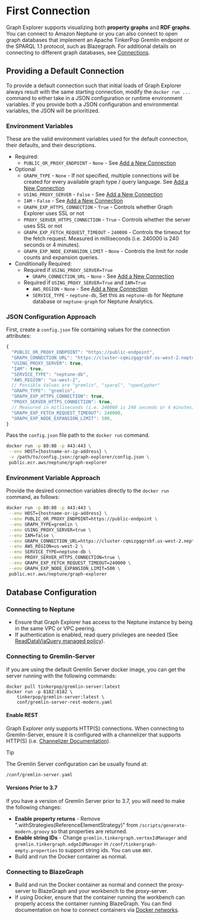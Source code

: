 # First Connection

Graph Explorer supports visualizing both **property graphs** and **RDF graphs**.
You can connect to Amazon Neptune or you can also connect to open graph
databases that implement an Apache TinkerPop Gremlin endpoint or the SPARQL 1.1
protocol, such as Blazegraph. For additional details on connecting to different
graph databases, see [Connections](../user-guide/connections.md).

## Providing a Default Connection

To provide a default connection such that initial loads of Graph Explorer always
result with the same starting connection, modify the `docker run ...` command to
either take in a JSON configuration or runtime environment variables. If you
provide both a JSON configuration and environmental variables, the JSON will be
prioritized.

### Environment Variables

These are the valid environment variables used for the default connection, their
defaults, and their descriptions.

- Required:
  - `PUBLIC_OR_PROXY_ENDPOINT` - `None` - See
    [Add a New Connection](#connections-ui)
- Optional
  - `GRAPH_TYPE` - `None` - If not specified, multiple connections will be
    created for every available graph type / query language. See
    [Add a New Connection](#connections-ui)
  - `USING_PROXY_SERVER` - `False` - See [Add a New Connection](#connections-ui)
  - `IAM` - `False` - See [Add a New Connection](#connections-ui)
  - `GRAPH_EXP_HTTPS_CONNECTION` - `True` - Controls whether Graph Explorer uses
    SSL or not
  - `PROXY_SERVER_HTTPS_CONNECTION` - `True` - Controls whether the server uses
    SSL or not
  - `GRAPH_EXP_FETCH_REQUEST_TIMEOUT` - `240000` - Controls the timeout for the
    fetch request. Measured in milliseconds (i.e. 240000 is 240 seconds or 4
    minutes).
  - `GRAPH_EXP_NODE_EXPANSION_LIMIT` - `None` - Controls the limit for node
    counts and expansion queries.
- Conditionally Required:
  - Required if `USING_PROXY_SERVER=True`
    - `GRAPH_CONNECTION_URL` - `None` - See
      [Add a New Connection](#connections-ui)
  - Required if `USING_PROXY_SERVER=True` and `IAM=True`
    - `AWS_REGION` - `None` - See [Add a New Connection](#connections-ui)
    - `SERVICE_TYPE` - `neptune-db`, Set this as `neptune-db` for Neptune
      database or `neptune-graph` for Neptune Analytics.

### JSON Configuration Approach

First, create a `config.json` file containing values for the connection
attributes:

```js
{
  "PUBLIC_OR_PROXY_ENDPOINT": "https://public-endpoint",
  "GRAPH_CONNECTION_URL": "https://cluster-cqmizgqgrsbf.us-west-2.neptune.amazonaws.com:8182",
  "USING_PROXY_SERVER": true,
  "IAM": true,
  "SERVICE_TYPE": "neptune-db",
  "AWS_REGION": "us-west-2",
  // Possible Values are "gremlin", "sparql", "openCypher"
  "GRAPH_TYPE": "gremlin",
  "GRAPH_EXP_HTTPS_CONNECTION": true,
  "PROXY_SERVER_HTTPS_CONNECTION": true,
  // Measured in milliseconds (i.e. 240000 is 240 seconds or 4 minutes)
  "GRAPH_EXP_FETCH_REQUEST_TIMEOUT": 240000,
  "GRAPH_EXP_NODE_EXPANSION_LIMIT": 500,
}
```

Pass the `config.json` file path to the `docker run` command.

```bash
docker run -p 80:80 -p 443:443 \
 --env HOST={hostname-or-ip-address} \
 -v /path/to/config.json:/graph-explorer/config.json \
 public.ecr.aws/neptune/graph-explorer
```

### Environment Variable Approach

Provide the desired connection variables directly to the `docker run` command,
as follows:

```bash
docker run -p 80:80 -p 443:443 \
 --env HOST={hostname-or-ip-address} \
 --env PUBLIC_OR_PROXY_ENDPOINT=https://public-endpoint \
 --env GRAPH_TYPE=gremlin \
 --env USING_PROXY_SERVER=true \
 --env IAM=false \
 --env GRAPH_CONNECTION_URL=https://cluster-cqmizgqgrsbf.us-west-2.neptune.amazonaws.com:8182 \
 --env AWS_REGION=us-west-2 \
 --env SERVICE_TYPE=neptune-db \
 --env PROXY_SERVER_HTTPS_CONNECTION=true \
 --env GRAPH_EXP_FETCH_REQUEST_TIMEOUT=240000 \
 --env GRAPH_EXP_NODE_EXPANSION_LIMIT=500 \
 public.ecr.aws/neptune/graph-explorer
```

## Database Configuration

### Connecting to Neptune

- Ensure that Graph Explorer has access to the Neptune instance by being in the
  same VPC or VPC peering.
- If authentication is enabled, read query privileges are needed (See
  [ReadDataViaQuery managed policy](https://docs.aws.amazon.com/neptune/latest/userguide/iam-data-access-examples.html#iam-auth-data-policy-example-read-query)).

### Connecting to Gremlin-Server

If you are using the default Gremlin Server docker image, you can get the server
running with the following commands:

```
docker pull tinkerpop/gremlin-server:latest
docker run -p 8182:8182 \
    tinkerpop/gremlin-server:latest \
    conf/gremlin-server-rest-modern.yaml
```

#### Enable REST

Graph Explorer only supports HTTP(S) connections. When connecting to
Gremlin-Server, ensure it is configured with a channelizer that supports HTTP(S)
(i.e.
[Channelizer Documentation](https://tinkerpop.apache.org/javadocs/current/full/org/apache/tinkerpop/gremlin/server/Channelizer.html)).

<!-- prettier-ignore -->
> [!TIP] 
> The Gremlin Server configuration can be usually found at:
>
> ```
> /conf/gremlin-server.yaml
> ```

#### Versions Prior to 3.7

If you have a version of Gremlin Server prior to 3.7, you will need to make the
following changes:

- **Enable property returns** - Remove
  ".withStrategies(ReferenceElementStrategy)" from
  `/scripts/generate-modern.groovy` so that properties are returned.
- **Enable string IDs** - Change `gremlin.tinkergraph.vertexIdManager` and
  `gremlin.tinkergraph.edgeIdManager` in `/conf/tinkergraph-empty.properties` to
  support string ids. You can use `ANY`.
- Build and run the Docker container as normal.

### Connecting to BlazeGraph

- Build and run the Docker container as normal and connect the proxy-server to
  BlazeGraph and your workbench to the proxy-server.
- If using Docker, ensure that the container running the workbench can properly
  access the container running BlazeGraph. You can find documentation on how to
  connect containers via [Docker networks](https://docs.docker.com/network/).
